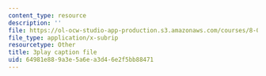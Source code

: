 ```yaml
---
content_type: resource
description: ''
file: https://ol-ocw-studio-app-production.s3.amazonaws.com/courses/8-05-quantum-physics-ii-fall-2013/64981e889a3e5a6ea3d46e2f5bb88471_AX9769eQV24.vtt
file_type: application/x-subrip
resourcetype: Other
title: 3play caption file
uid: 64981e88-9a3e-5a6e-a3d4-6e2f5bb88471
---
```

